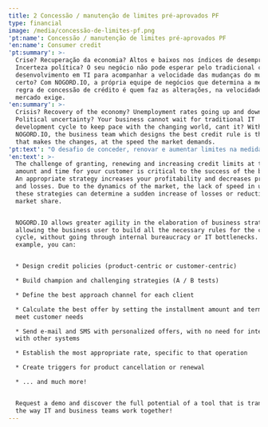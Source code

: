 ```yaml
---
title: 2 Concessão / manutenção de limites pré-aprovados PF
type: financial
image: /media/concessão-de-limites-pf.png
'pt:name': Concessão / manutenção de limites pré-aprovados PF
'en:name': Consumer credit
'pt:summary': >-
  Crise? Recuperação da economia? Altos e baixos nos índices de desemprego?
  Incerteza política? O seu negócio não pode esperar pelo tradicional ciclo de
  desenvolvimento em TI para acompanhar a velocidade das mudanças do mundo,
  certo? Com NOGORD.IO, a própria equipe de negócios que determina a melhor
  regra de concessão de crédito é quem faz as alterações, na velocidade que o
  mercado exige.
'en:summary': >-
  Crisis? Recovery of the economy? Unemployment rates going up and down?
  Political uncertainty? Your business cannot wait for traditional IT
  development cycle to keep pace with the changing world, cant it? With
  NOGORD.IO, the business team which designs the best credit rule is the same
  that makes the changes, at the speed the market demands.
'pt:text': "O desafio de conceder, renovar e aumentar limites na medida e no tempo certo para o seu cliente é parte crítica para o sucesso do negócio. Uma estratégia adequada aumenta a sua rentabilidade e diminui as provisões e as perdas. Devido à dinâmica do mercado, a falta de velocidade na atualização dessas estratégias pode determinar o repentino aumento das perdas ou redução de _market share_.\n\nO NOGORD.IO permite maior agilidade na elaboração das estratégias de negócio, permitindo que o usuário de negócio construa todas as regras necessárias para o ciclo de crédito, sem passar por burocracia interna ou gargalos em TI. Por exemplo, é possível:\r\n\n* Desenhar políticas de crédito (visão produto ou visão cliente)\r\n* Montar estratégias campeã e desafiantes (testes A/B)\r\n* Definir o melhor canal de abordagem para cada cliente\r\n* Calcular a melhor oferta, definindo o valor de parcela e prazo que atendam às necessidades do cliente\r\n* Enviar e-mail e SMS com ofertas personalizadas, sem necessidade de integrações com outros sistemas\r\n* Estabelecer a taxa mais adequada, específica para aquela operação\n* Criar _triggers _para cancelamento ou renovação do produto\n* ... e muito mais!\r\n\nSolicite uma demonstração e descubra todo o potencial de uma ferramenta que está transformando o método de trabalho das equipes de TI e de negócio!"
'en:text': >-
  The challenge of granting, renewing and increasing credit limits at the rights
  amount and time for your customer is critical to the success of the business.
  An appropriate strategy increases your profitability and decreases provisions
  and losses. Due to the dynamics of the market, the lack of speed in updating
  these strategies can determine a sudden increase of losses or reduction of
  market share.


  NOGORD.IO allows greater agility in the elaboration of business strategies,
  allowing the business user to build all the necessary rules for the credit
  cycle, without going through internal bureaucracy or IT bottlenecks. For
  example, you can:


  * Design credit policies (product-centric or customer-centric)

  * Build champion and challenging strategies (A / B tests)

  * Define the best approach channel for each client

  * Calculate the best offer by setting the installment amount and term that
  meet customer needs

  * Send e-mail and SMS with personalized offers, with no need for integration
  with other systems

  * Establish the most appropriate rate, specific to that operation

  * Create triggers for product cancellation or renewal

  * ... and much more!


  Request a demo and discover the full potential of a tool that is transforming
  the way IT and business teams work together!
---
```


